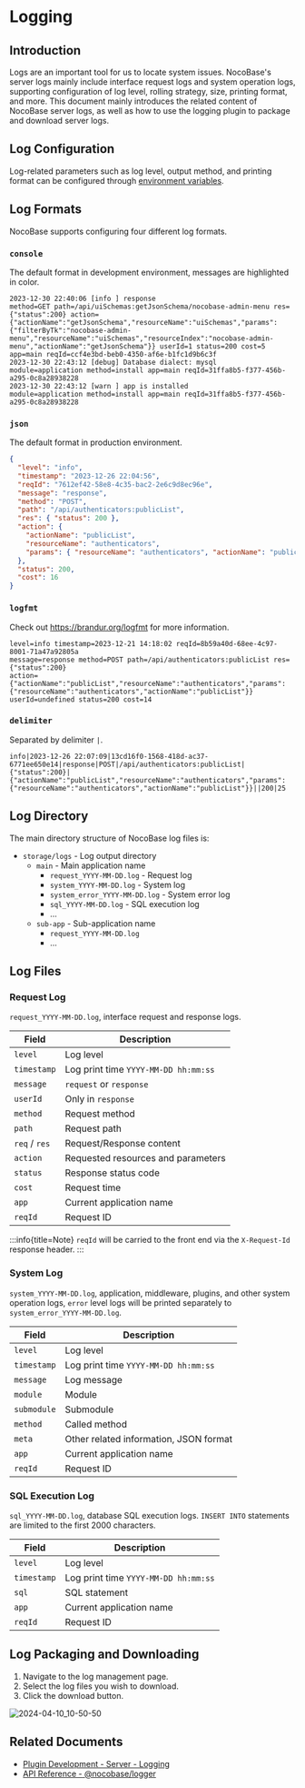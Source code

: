 # Logging

<PluginInfo name="logger"></PluginInfo>

## Introduction

Logs are an important tool for us to locate system issues. NocoBase's server logs mainly include interface request logs and system operation logs, supporting configuration of log level, rolling strategy, size, printing format, and more. This document mainly introduces the related content of NocoBase server logs, as well as how to use the logging plugin to package and download server logs.

## Log Configuration

Log-related parameters such as log level, output method, and printing format can be configured through [environment variables](../../welcome/getting-started/env.md#logger_transport).

## Log Formats

NocoBase supports configuring four different log formats.

### `console`

The default format in development environment, messages are highlighted in color.

```
2023-12-30 22:40:06 [info ] response                                     method=GET path=/api/uiSchemas:getJsonSchema/nocobase-admin-menu res={"status":200} action={"actionName":"getJsonSchema","resourceName":"uiSchemas","params":{"filterByTk":"nocobase-admin-menu","resourceName":"uiSchemas","resourceIndex":"nocobase-admin-menu","actionName":"getJsonSchema"}} userId=1 status=200 cost=5 app=main reqId=ccf4e3bd-beb0-4350-af6e-b1fc1d9b6c3f
2023-12-30 22:43:12 [debug] Database dialect: mysql                      module=application method=install app=main reqId=31ffa8b5-f377-456b-a295-0c8a28938228
2023-12-30 22:43:12 [warn ] app is installed                             module=application method=install app=main reqId=31ffa8b5-f377-456b-a295-0c8a28938228
```

### `json`

The default format in production environment.

```json
{
  "level": "info",
  "timestamp": "2023-12-26 22:04:56",
  "reqId": "7612ef42-58e8-4c35-bac2-2e6c9d8ec96e",
  "message": "response",
  "method": "POST",
  "path": "/api/authenticators:publicList",
  "res": { "status": 200 },
  "action": {
    "actionName": "publicList",
    "resourceName": "authenticators",
    "params": { "resourceName": "authenticators", "actionName": "publicList" }
  },
  "status": 200,
  "cost": 16
}
```

### `logfmt`

Check out https://brandur.org/logfmt for more information.

```
level=info timestamp=2023-12-21 14:18:02 reqId=8b59a40d-68ee-4c97-8001-71a47a92805a
message=response method=POST path=/api/authenticators:publicList res={"status":200}
action={"actionName":"publicList","resourceName":"authenticators","params":{"resourceName":"authenticators","actionName":"publicList"}}
userId=undefined status=200 cost=14
```

### `delimiter`

Separated by delimiter `|`.

```
info|2023-12-26 22:07:09|13cd16f0-1568-418d-ac37-6771ee650e14|response|POST|/api/authenticators:publicList|{"status":200}|{"actionName":"publicList","resourceName":"authenticators","params":{"resourceName":"authenticators","actionName":"publicList"}}||200|25
```

## Log Directory

The main directory structure of NocoBase log files is:

- `storage/logs` - Log output directory
  - `main` - Main application name
    - `request_YYYY-MM-DD.log` - Request log
    - `system_YYYY-MM-DD.log` - System log
    - `system_error_YYYY-MM-DD.log` - System error log
    - `sql_YYYY-MM-DD.log` - SQL execution log
    - ...
  - `sub-app` - Sub-application name
    - `request_YYYY-MM-DD.log`
    - ...

## Log Files

### Request Log

`request_YYYY-MM-DD.log`, interface request and response logs.

| Field         | Description                         |
|---------------|-------------------------------------|
| `level`       | Log level                           |
| `timestamp`   | Log print time `YYYY-MM-DD hh:mm:ss`|
| `message`     | `request` or `response`             |
| `userId`      | Only in `response`                  |
| `method`      | Request method                      |
| `path`        | Request path                        |
| `req` / `res` | Request/Response content            |
| `action`      | Requested resources and parameters  |
| `status`      | Response status code                |
| `cost`        | Request time                        |
| `app`         | Current application name            |
| `reqId`       | Request ID                          |

:::info{title=Note}
`reqId` will be carried to the front end via the `X-Request-Id` response header.
:::

### System Log

`system_YYYY-MM-DD.log`, application, middleware, plugins, and other system operation logs, `error` level logs will be printed separately to `system_error_YYYY-MM-DD.log`.

| Field       | Description                            |
|-------------|----------------------------------------|
| `level`     | Log level                              |
| `timestamp` | Log print time `YYYY-MM-DD hh:mm:ss`   |
| `message`   | Log message                            |
| `module`    | Module                                 |
| `submodule` | Submodule                              |
| `method`    | Called method                          |
| `meta`      | Other related information, JSON format |
| `app`       | Current application name               |
| `reqId`     | Request ID                             |

### SQL Execution Log

`sql_YYYY-MM-DD.log`, database SQL execution logs. `INSERT INTO` statements are limited to the first 2000 characters.

| Field       | Description                            |
|-------------|----------------------------------------|
| `level`     | Log level                              |
| `timestamp` | Log print time `YYYY-MM-DD hh:mm:ss`   |
| `sql`       | SQL statement                          |
| `app`       | Current application name               |
| `reqId`     | Request ID                             |

## Log Packaging and Downloading

1. Navigate to the log management page.
2. Select the log files you wish to download.
3. Click the download button.

![2024-04-10_10-50-50](https://nocobase-docs.oss-cn-beijing.aliyuncs.com/2024-04-10_10-50-50.png)


## Related Documents

- [Plugin Development - Server - Logging](../../development/server/logger)
- [API Reference - @nocobase/logger](../../api/logger)